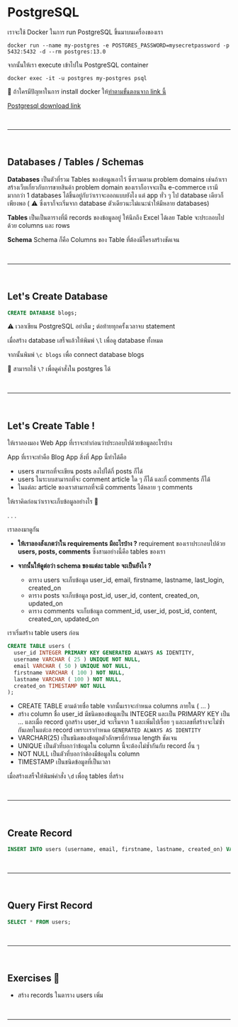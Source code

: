 # PostgreSQL

เราจะใช้ Docker ในการ run PostgreSQL ขึ้นมาบนเครื่องของเรา

`docker run --name my-postgres -e POSTGRES_PASSWORD=mysecretpassword -p 5432:5432 -d --rm postgres:13.0`

จากนั้นให้เรา execute เข้าไปใน PostgreSQL container

`docker exec -it -u postgres my-postgres psql`

🌟 ถ้าใครมีปัญหาในการ install docker ให้[ทำตามขั้นตอนจาก link นี้](https://www.postgresqltutorial.com/install-postgresql/)

[Postgresql download link ](https://www.enterprisedb.com/downloads/postgres-postgresql-downloads)

<br><hr><br>

## Databases / Tables / Schemas

**Databases** เป็นตัวที่รวม Tables ของข้อมูลเอาไว้ ซึ่งรวมตาม problem domains เช่นถ้าเราสร้างเว็บเกี่ยวกับการขายสินค้า problem domain ของเราก็อาจจะเป็น e-commerce เรามีมากกว่า 1 databases ได้ขึ้นอยู่กับว่าเราจะออกแบบยังไง แต่ app ทั่ว ๆ ไป database เดียวก็เพียงพอ ( ⚠️ ซึ่งเราก็จะเริ่มจาก database ตัวเดียวนะไม่แนะนำให้มีหลาย databases)

**Tables** เป็นเป็นตารางที่มี records ของข้อมูลอยู่ ให้นึกถึง Excel ได้เลย Table จะประกอบไปด้วย columns และ rows

**Schema** Schema ก็คือ Columns ของ Table ที่ต้องมีโครงสร้างชัดเจน

<br><hr><br>

## Let's Create Database

```sql
CREATE DATABASE blogs;
```

⚠️ เวลาเขียน PostgreSQL อย่าลืม **;** ต่อท้ายทุกครั้งเวลาจบ statement

เมื่อสร้าง database เสร็จแล้วให้พิมพ์ `\l` เพื่อดู database ทั้งหมด

จากนั้นพิมพ์ `\c blogs` เพื่อ connect database blogs

🌟 สามารถใช้ `\?` เพื่อดูคำสั่งใน postgres ได้

<br><hr><br>

## Let's Create Table !

ให้เราลองมอง Web App ที่เราจะทำก่อนว่าประกอบไปด้วยข้อมูลอะไรบ้าง

App ที่เราจะทำคือ Blog App สิ่งที่ App นี้ทำได้คือ

- users สามารถที่จะเขียน posts ลงไปได้กี่ posts ก็ได้
- users ในระบบสามารถที่จะ comment article ใด ๆ ก็ได้ และกี่ comments ก็ได้
- ในแต่ละ article ของเราสามารถที่จะมี comments ได้หลาย ๆ comments

ให้เราคิดก่อนว่าเราจะเก็บข้อมูลอย่างไร 🤔

. . .

เราลองมาดูกัน

- **ให้เราลองสังเกตว่าใน requirements มีอะไรบ้าง ?** requirement ของเราประกอบไปด้วย **users, posts, comments** ซึ่งสามอย่างนี้คือ tables ของเรา

- **จากนั้นให้ดูต่อว่า schema ของแต่ละ table จะเป็นยังไง ?**
  - ตาราง users จะเก็บข้อมูล user_id, email, firstname, lastname, last_login, created_on
  - ตาราง posts จะเก็บข้อมูล post_id, user_id, content, created_on, updated_on
  - ตาราง comments จะเก็บข้อมูล comment_id, user_id, post_id, content, created_on, updated_on

เราเริ่มสร้าง table users ก่อน

```sql
CREATE TABLE users (
  user_id INTEGER PRIMARY KEY GENERATED ALWAYS AS IDENTITY,
  username VARCHAR ( 25 ) UNIQUE NOT NULL,
  email VARCHAR ( 50 ) UNIQUE NOT NULL,
  firstname VARCHAR ( 100 ) NOT NULL,
  lastname VARCHAR ( 100 ) NOT NULL,
  created_on TIMESTAMP NOT NULL
);
```

- CREATE TABLE ตามด้วยชื่อ table จากนั้นเราจะกำหนด columns ภายใน ( ... )
- สร้าง column ชื่อ user_id มีชนิดของข้อมูลเป็น INTEGER และเป็น PRIMARY KEY เป็น ... และเมื่อ record ถูกสร้าง user_id จะเริ่มจาก 1 และเพิ่มไปเรื่อย ๆ และเลขที่สร้างจะไม่ซ้ำกันเลยในแต่ะล record เพราะเรากำหนด `GENERATED ALWAYS AS IDENTITY`
- VARCHAR(25) เป็นชนิดของข้อมูลตัวอักษรที่กำหนด length ชัดเจน
- UNIQUE เป็นตัวที่บอกว่าข้อมูลใน column นี้จะต้องไม่ซ้ำกันกับ record อื่น ๆ
- NOT NULL เป็นตัวที่บอกว่าต้องมีข้อมูลใน column
- TIMESTAMP เป็นชนิดข้อมูลที่เป็นเวลา

เมื่อสร้างเสร็จให้พิมพ์คำสั่ง `\d` เพื่อดู tables ที่สร้าง

<br><hr><br>

## Create Record

```sql
INSERT INTO users (username, email, firstname, lastname, created_on) VALUES ('knotnapat', 'knot@testmail.com', 'knot', 'napat', NOW());
```

<br><hr><br>

## Query First Record

```sql
SELECT * FROM users;
```

<br><hr><br>

## Exercises 🏅

- สร้าง records ในตาราง users เพิ่ม

<br><hr><br>
